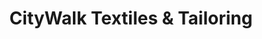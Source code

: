 ---
title: "CityWalk Textiles & Tailoring"
url: /prayagraj/citywalk-textiles-und-tailoring/
shop: Schneiderei
---